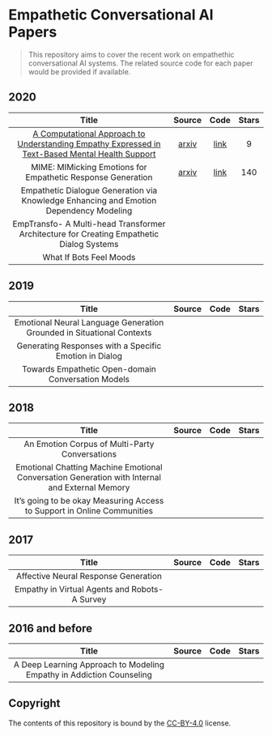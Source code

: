 # Empathetic Conversational AI Papers

> This repository aims to cover the recent work on empathethic conversational AI systems. The related source code for each paper would be provided if available.

## 2020

|                            Title                             |                    Source                     |                             Code                             | Stars |
| :----------------------------------------------------------: | :-------------------------------------------: | :----------------------------------------------------------: | :---: |
| [A Computational Approach to Understanding Empathy Expressed in Text-Based Mental Health Support](https://github.com/Sahandfer/Empathetic-COAI-Papers/blob/master/A%20Computational%20Approach%20to%20Understanding%20Empathy%20Expressed%20in%20Text-Based%20Mental%20Health%20Support.md) |   [arxiv](https://arxiv.org/abs/2009.08441)   | [link](https://github.com/behavioral-data/Empathy-Mental-Health) |   9   |
| MIME: MIMicking Emotions for Empathetic Response Generation  | [arxiv](https://arxiv.org/pdf/2010.01454.pdf) | [link](https://github.com/facebookresearch/EmpatheticDialogues) |  140  |
| Empathetic Dialogue Generation via Knowledge Enhancing and Emotion Dependency Modeling |                                               |                                                              |       |
| EmpTransfo- A Multi-head Transformer Architecture for Creating Empathetic Dialog Systems |                                               |                                                              |       |
|                   What If Bots Feel Moods                    |                                               |                                                              |       |

## 2019

|                            Title                             | Source | Code | Stars |
| :----------------------------------------------------------: | :----: | :--: | :---: |
| Emotional Neural Language Generation Grounded in Situational Contexts |        |      |       |
|    Generating Responses with a Specific Emotion in Dialog    |        |      |       |
|      Towards Empathetic Open-domain Conversation Models      |        |      |       |

## 2018

|                            Title                             | Source | Code | Stars |
| :----------------------------------------------------------: | :----: | :--: | :---: |
|        An Emotion Corpus of Multi-Party Conversations        |        |      |       |
| Emotional Chatting Machine Emotional Conversation Generation with Internal and External Memory |        |      |       |
| It’s going to be okay Measuring Access to Support in Online Communities |        |      |       |

## 2017

|                     Title                      | Source | Code | Stars |
| :--------------------------------------------: | :----: | :--: | :---: |
|      Affective Neural Response Generation      |        |      |       |
| Empathy in Virtual Agents and Robots- A Survey |        |      |       |

## 2016 and before

|                            Title                             | Source | Code | Stars |
| :----------------------------------------------------------: | :----: | :--: | :---: |
| A Deep Learning Approach to Modeling Empathy in Addiction Counseling |        |      |       |


## Copyright

The contents of this repository is bound by the [CC-BY-4.0](https://creativecommons.org/licenses/by/4.0/) license.
